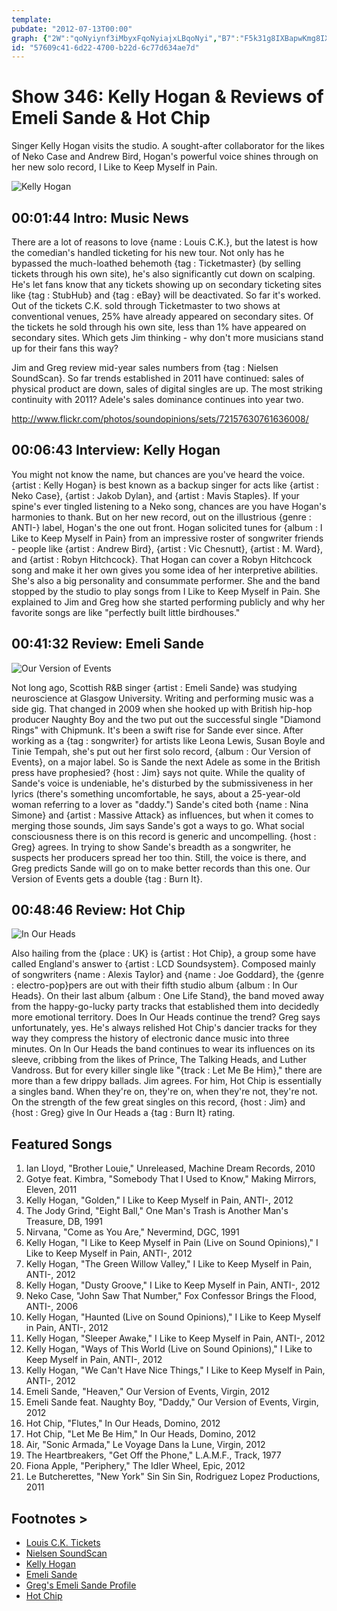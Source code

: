 ```yaml
---
template: 
pubdate: "2012-07-13T00:00"
graph: {"2W":"qoNyiynf3iMbyxFqoNyiajxLBqoNyi","B7":"F5k31g8IXBapwKmg8IXB","1X8":"Lna16maGRhLna16kttTxgMit6maGRhX6cfdgMit6BHm1GgMit6","29A":"MHVNYYNF8m6jl2eMHVNYMHVNYmXY5uYNF8mgMit6BsEUqYNF8mX6cfdgMit6BHm1GgMit6"}
id: "57609c41-6d22-4700-b22d-6c77d634ae7d"
---
```






# Show 346: Kelly Hogan & Reviews of Emeli Sande & Hot Chip

Singer Kelly Hogan visits the studio. A sought-after collaborator for the likes of Neko Case and Andrew Bird, Hogan's powerful voice shines through on her new solo record, I Like to Keep Myself in Pain.

![Kelly Hogan](https://static.soundopinions.org/images/2012/kellyhogan.jpg)



## 00:01:44 Intro: Music News

There are a lot of reasons to love {name : Louis C.K.}, but the latest is how the comedian's handled ticketing for his new tour. Not only has he bypassed the much-loathed behemoth {tag : Ticketmaster} (by selling tickets through his own site), he's also significantly cut down on scalping. He's let fans know that any tickets showing up on secondary ticketing sites like {tag : StubHub} and {tag : eBay} will be deactivated. So far it's worked. Out of the tickets C.K. sold through Ticketmaster to two shows at conventional venues, 25% have already appeared on secondary sites. Of the tickets he sold through his own site, less than 1% have appeared on secondary sites. Which gets Jim thinking - why don't more musicians stand up for their fans this way?

Jim and Greg review mid-year sales numbers from {tag : Nielsen SoundScan}. So far trends established in 2011 have continued: sales of physical product are down, sales of digital singles are up. The most striking continuity with 2011? Adele's sales dominance continues into year two.

http://www.flickr.com/photos/soundopinions/sets/72157630761636008/



## 00:06:43 Interview: Kelly Hogan

You might not know the name, but chances are you've heard the voice. {artist : Kelly Hogan} is best known as a backup singer for acts like {artist : Neko Case}, {artist : Jakob Dylan}, and {artist : Mavis Staples}. If your spine's ever tingled listening to a Neko song, chances are you have Hogan's harmonies to thank. But on her new record, out on the illustrious {genre : ANTI-} label, Hogan's the one out front. Hogan solicited tunes for {album : I Like to Keep Myself in Pain} from an impressive roster of songwriter friends - people like {artist : Andrew Bird}, {artist : Vic Chesnutt}, {artist : M. Ward}, and {artist : Robyn Hitchcock}. That Hogan can cover a Robyn Hitchcock song and make it her own gives you some idea of her interpretive abilities. She's also a big personality and consummate performer. She and the band stopped by the studio to play songs from I Like to Keep Myself in Pain. She explained to Jim and Greg how she started performing publicly and why her favorite songs are like "perfectly built little birdhouses."



## 00:41:32 Review: Emeli Sande

![Our Version of Events](https://static.soundopinions.org/assets/346/1X80.jpg)

Not long ago, Scottish R&B singer {artist : Emeli Sande} was studying neuroscience at Glasgow University. Writing and performing music was a side gig. That changed in 2009 when she hooked up with British hip-hop producer Naughty Boy and the two put out the successful single "Diamond Rings" with Chipmunk. It's been a swift rise for Sande ever since. After working as a {tag : songwriter} for artists like Leona Lewis, Susan Boyle and Tinie Tempah, she's put out her first solo record, {album : Our Version of Events}, on a major label. So is Sande the next Adele as some in the British press have prophesied? {host : Jim} says not quite. While the quality of Sande's voice is undeniable, he's disturbed by the submissiveness in her lyrics (there's something uncomfortable, he says, about a 25-year-old woman referring to a lover as "daddy.") Sande's cited both {name : Nina Simone} and {artist : Massive Attack} as influences, but when it comes to merging those sounds, Jim says Sande's got a ways to go. What social consciousness there is on this record is generic and uncompelling. {host : Greg} agrees. In trying to show Sande's breadth as a songwriter, he suspects her producers spread her too thin. Still, the voice is there, and Greg predicts Sande will go on to make better records than this one. Our Version of Events gets a double {tag : Burn It}.



## 00:48:46 Review: Hot Chip

![In Our Heads](https://static.soundopinions.org/assets/346/29A0.jpg)

Also hailing from the {place : UK} is {artist : Hot Chip}, a group some have called England's answer to {artist : LCD Soundsystem}. Composed mainly of songwriters {name : Alexis Taylor} and {name : Joe Goddard}, the {genre : electro-pop}pers are out with their fifth studio album {album : In Our Heads}. On their last album {album : One Life Stand}, the band moved away from the happy-go-lucky party tracks that established them into decidedly more emotional territory. Does In Our Heads continue the trend? Greg says unfortunately, yes. He's always relished Hot Chip's dancier tracks for they way they compress the history of electronic dance music into three minutes. On In Our Heads the band continues to wear its influences on its sleeve, cribbing from the likes of Prince, The Talking Heads, and Luther Vandross. But for every killer single like "{track : Let Me Be Him}," there are more than a few drippy ballads. Jim agrees. For him, Hot Chip is essentially a singles band. When they're on, they're on, when they're not, they're not. On the strength of the few great singles on this record, {host : Jim} and {host : Greg} give In Our Heads a {tag : Burn It} rating.



## Featured Songs

1. Ian Lloyd, "Brother Louie," Unreleased, Machine Dream Records, 2010
2. Gotye feat. Kimbra, "Somebody That I Used to Know," Making Mirrors, Eleven, 2011
3. Kelly Hogan, "Golden," I Like to Keep Myself in Pain, ANTI-, 2012
4. The Jody Grind, "Eight Ball," One Man's Trash is Another Man's Treasure, DB, 1991
5. Nirvana, "Come as You Are," Nevermind, DGC, 1991
6. Kelly Hogan, "I Like to Keep Myself in Pain (Live on Sound Opinions)," I Like to Keep Myself in Pain, ANTI-, 2012
7. Kelly Hogan, "The Green Willow Valley," I Like to Keep Myself in Pain, ANTI-, 2012
8. Kelly Hogan, "Dusty Groove," I Like to Keep Myself in Pain, ANTI-, 2012
9. Neko Case, "John Saw That Number," Fox Confessor Brings the Flood, ANTI-, 2006
10. Kelly Hogan, "Haunted (Live on Sound Opinions)," I Like to Keep Myself in Pain, ANTI-, 2012
11. Kelly Hogan, "Sleeper Awake," I Like to Keep Myself in Pain, ANTI-, 2012
12. Kelly Hogan, "Ways of This World (Live on Sound Opinions)," I Like to Keep Myself in Pain, ANTI-, 2012
13. Kelly Hogan, "We Can't Have Nice Things," I Like to Keep Myself in Pain, ANTI-, 2012
14. Emeli Sande, "Heaven," Our Version of Events, Virgin, 2012
15. Emeli Sande feat. Naughty Boy, "Daddy," Our Version of Events, Virgin, 2012
16. Hot Chip, "Flutes," In Our Heads, Domino, 2012
17. Hot Chip, "Let Me Be Him," In Our Heads, Domino, 2012
18. Air, "Sonic Armada," Le Voyage Dans la Lune, Virgin, 2012
19. The Heartbreakers, "Get Off the Phone," L.A.M.F., Track, 1977
20. Fiona Apple, "Periphery," The Idler Wheel, Epic, 2012
21. Le Butcherettes, "New York" Sin Sin Sin, Rodriguez Lopez Productions, 2011



## Footnotes >

- [Louis C.K. Tickets](http://www.laughspin.com/2012/07/03/louis-c-k-addresses-ticket-scalpers-its-a-tremendous-risk-exclusive/)
- [Nielsen SoundScan](http://www.scoopmarketing.com/2012/07/the-nielsen-company-billboard-2012-mid-year-u-s-music-industry-report/)
- [Kelly Hogan](http://kellyhogan.com/)
- [Emeli Sande](http://us.emelisande.com/)
- [Greg's Emeli Sande Profile](http://articles.chicagotribune.com/2012-05-17/entertainment/chi-emeli-sande-profile-uk-singer-emeli-sande-interviewed-20120516_1_music-full-time-songwriters-pop)
- [Hot Chip](http://www.hotchip.co.uk/)